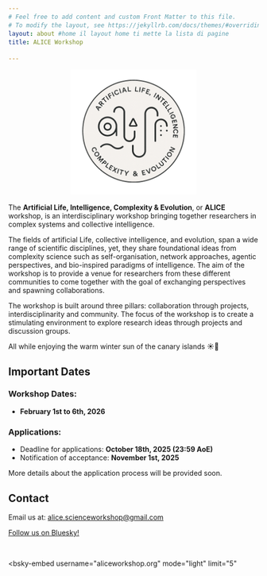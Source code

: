 ```yaml
---
# Feel free to add content and custom Front Matter to this file.
# To modify the layout, see https://jekyllrb.com/docs/themes/#overriding-theme-defaults
layout: about #home il layout home ti mette la lista di pagine
title: ALICE Workshop

---
```


<center>
<img src="/assets/images/logos/logo.png" style="width: 50%; max-width: 400px;"/>
</center>

The **Artificial Life, Intelligence, Complexity & Evolution**, or **ALICE** workshop, is an interdisciplinary workshop bringing together researchers in complex systems and collective intelligence.

The fields of artificial Life, collective intelligence, and evolution, span a wide range of scientific disciplines, yet, they share foundational ideas from complexity science such as self-organisation, network approaches, agentic perspectives, and bio-inspired paradigms of intelligence. The aim of the workshop is to provide a venue for researchers from these different communities to come together with the goal of exchanging perspectives and spawning collaborations. 

The workshop is built around three pillars: collaboration through projects, interdisciplinarity and community. The focus of the workshop is to create a stimulating environment to explore research ideas through projects and discussion groups.

<!-- —both of which emerge through guided self-organisation. -->

All while enjoying the warm winter sun of the canary islands ☀️🌴


## Important Dates

### Workshop Dates:
-   **February 1st to 6th, 2026**

### Applications:
- Deadline for applications: **October 18th, 2025 (23:59 AoE)**
- Notification of acceptance: **November 1st, 2025**

More details about the application process will be provided soon.

<!---The application form is available [here](https://forms.gle/wUn8vCVpjqXkvCjd9).-->

## Contact

Email us at: [alice.scienceworkshop@gmail.com](mailto:alice.scienceworkshop@gmail.com)

<a href="https://bsky.app/profile/ALICE.bsky.social" target="_blank">Follow us on Bluesky!</a>

<br>

<!-- ALICE in Bluesky: -->
<script type="module" src="https://cdn.jsdelivr.net/npm/bsky-embed/dist/bsky-embed.es.js" async></script>
<bsky-embed
username="aliceworkshop.org"
mode="light"
limit="5"
>
</bsky-embed>